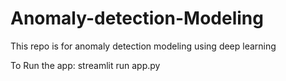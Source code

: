 # Anomaly-detection-Modeling
This repo is for anomaly detection modeling using deep learning

To Run the app: streamlit run app.py
